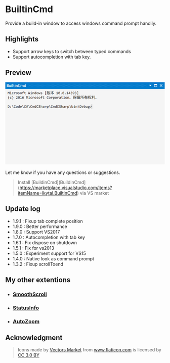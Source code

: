 # BuiltinCmd

Provide a build-in window to access windows command prompt handily.

## Highlights
- Support arrow keys to switch between typed commands
- Support autocompletion with tab key.

## Preview

![ScreenShot](CmdCSharp/screenshot.png)

Let me know if you have any questions or suggestions.

> Install [BuildinCmd](BuildinCmd](https://marketplace.visualstudio.com/items?itemName=lkytal.BuiltinCmd) via VS market

## Update log

* 1.9.1 : Fixup tab complete position
* 1.9.0 : Better performance
* 1.8.0 : Support VS2017
* 1.7.0 : Autocompletion with tab key
* 1.6.1 : Fix dispose on shutdown
* 1.5.1 : Fix for vs2013
* 1.5.0 : Experiment support for VS15 
* 1.4.0 : Native look as command prompt 
* 1.3.2 : Fixup scrollToend

## My other extentions

- ### [SmoothScroll](https://marketplace.visualstudio.com/items?itemName=lkytal.SmoothScroll)
- ### [StatusInfo](https://marketplace.visualstudio.com/items?itemName=lkytal.StatusInfo)
- ### [AutoZoom](https://marketplace.visualstudio.com/items?itemName=lkytal.AutoZoom)
 
## Acknowledgment

> <div>Icons made by <a href="http://www.flaticon.com/authors/vectors-market" title="Vectors Market">Vectors Market</a> from <a href="http://www.flaticon.com" title="Flaticon">www.flaticon.com</a> is licensed by <a href="http://creativecommons.org/licenses/by/3.0/" title="Creative Commons BY 3.0" target="_blank">CC 3.0 BY</a></div>
